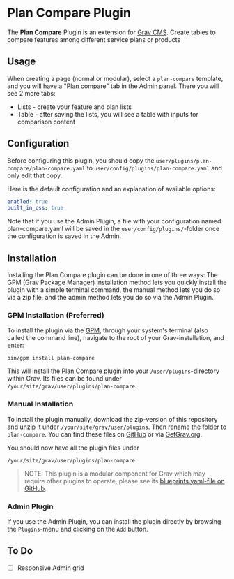 # Plan Compare Plugin

The **Plan Compare** Plugin is an extension for [Grav CMS](https://github.com/getgrav/grav). Create tables to compare features among different service plans or products

## Usage

When creating a page (normal or modular), select a `plan-compare` template, and you will have a "Plan compare" tab in the Admin panel. There you will see 2 more tabs:
- Lists - create your feature and plan lists
- Table - after saving the lists, you will see a table with inputs for comparison content

## Configuration

Before configuring this plugin, you should copy the `user/plugins/plan-compare/plan-compare.yaml` to `user/config/plugins/plan-compare.yaml` and only edit that copy.

Here is the default configuration and an explanation of available options:

```yaml
enabled: true
built_in_css: true
```

Note that if you use the Admin Plugin, a file with your configuration named plan-compare.yaml will be saved in the `user/config/plugins/`-folder once the configuration is saved in the Admin.

## Installation

Installing the Plan Compare plugin can be done in one of three ways: The GPM (Grav Package Manager) installation method lets you quickly install the plugin with a simple terminal command, the manual method lets you do so via a zip file, and the admin method lets you do so via the Admin Plugin.

### GPM Installation (Preferred)

To install the plugin via the [GPM](https://learn.getgrav.org/cli-console/grav-cli-gpm), through your system's terminal (also called the command line), navigate to the root of your Grav-installation, and enter:

    bin/gpm install plan-compare

This will install the Plan Compare plugin into your `/user/plugins`-directory within Grav. Its files can be found under `/your/site/grav/user/plugins/plan-compare`.

### Manual Installation

To install the plugin manually, download the zip-version of this repository and unzip it under `/your/site/grav/user/plugins`. Then rename the folder to `plan-compare`. You can find these files on [GitHub](https://github.com//grav-plugin-plan-compare) or via [GetGrav.org](https://getgrav.org/downloads/plugins).

You should now have all the plugin files under

    /your/site/grav/user/plugins/plan-compare

> NOTE: This plugin is a modular component for Grav which may require other plugins to operate, please see its [blueprints.yaml-file on GitHub](https://github.com//grav-plugin-plan-compare/blob/main/blueprints.yaml).

### Admin Plugin

If you use the Admin Plugin, you can install the plugin directly by browsing the `Plugins`-menu and clicking on the `Add` button.

## To Do

- [ ] Responsive Admin grid

